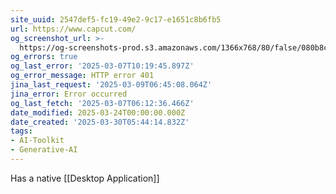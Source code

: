 ```yaml
---
site_uuid: 2547def5-fc19-49e2-9c17-e1651c8b6fb5
url: https://www.capcut.com/
og_screenshot_url: >-
  https://og-screenshots-prod.s3.amazonaws.com/1366x768/80/false/080b8ca5fc3b8b4fff4e350e8d4d501f167b01c72862170bfe22b70c4d62041e.jpeg
og_errors: true
og_last_error: '2025-03-07T10:19:45.897Z'
og_error_message: HTTP error 401
jina_last_request: '2025-03-09T06:45:08.064Z'
jina_error: Error occurred
og_last_fetch: '2025-03-07T06:12:36.466Z'
date_modified: 2025-03-24T00:00:00.000Z
date_created: '2025-03-30T05:44:14.832Z'
tags:
- AI-Toolkit
- Generative-AI
---
```









Has a native [[Desktop Application]]
